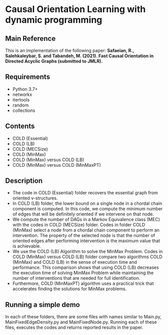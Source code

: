 # Causal Orientation Learning with dynamic programming

## Main Reference
This is an implementation of the following paper:
**Safaeian, R., Salehkaleybar, S. and Tabandeh, M. (2021). Fast Causal Orientation in Directed Acyclic Graphs (submitted to JMLR).**

## Requirements
+ Python 3.7+
+ networkx
+ itertools
+ random
+ collections


## Contents
+ COLD (Essential)  
+ COLD (LB)  
+ COLD (MECSize)  
+ COLD (MinMax)  
+ COLD (MinMax) versus COLD (LB)  
+ COLD (MinMax) versus COLD (MinMaxPT)  


## Description
+ The code in COLD (Essential) folder recovers the essential graph from oriented v-structures.  
+ In COLD (LB) folder, the lower bound on a single node in a chordal chain component is computed. In this code, we compute the minimum number of edges that will be definitely oriented if we intervene on that node.  
+ We compute the number of DAGs in a Markov Equivalence class (MEC) with the codes in COLD (MECSize) folder. Codes in folder COLD (MinMax) select a node from a chordal chain component to perform an intervention. The property of the selected node is that the number of oriented edges after performing intervention is the maximum value that is achievable.  
+ We use the COLD (LB) Algorithm to solve the MinMax Problem. Codes in COLD (MinMax) versus COLD (LB) folder compare two algorithms COLD (MinMax) and COLD (LB) in the sense of execution time and performance. This comparison shows that using COLD (LB) decreases the execution time of solving MinMax Problem while maintaining the number of interventions that are needed for full identification.  
+ Furthermore, COLD (MinMaxPT) algorithm uses a practical trick that accelerates finding the solutions for MinMax problems. 
 


## Running a simple demo
In each of these folders, there are some files with names similar to Main.py, MainFixedEdgeDensity.py and MainFixedNode.py. Running each of these files, executes the codes and returns reported results in the paper. 
